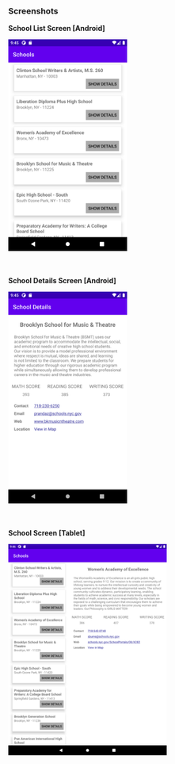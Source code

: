 ### Screenshots

**School List Screen [Android]**

<img src="screenshots/Screenshot_20220603_094528.png"  width="240">
<br/>
<br/>
<br/>

**School Details Screen [Android]**

<img src="screenshots/Screenshot_20220603_094557.png"  width="240">

<br/>
<br/>
<br/>

**School Screen [Tablet]**

<img src="screenshots/Screenshot_20220603_094648.png"  width="320">


